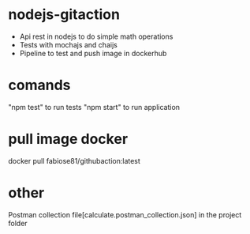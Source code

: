 # nodejs-gitaction

- Api rest in nodejs to do simple math operations
- Tests with mochajs and chaijs
- Pipeline to test and push image in dockerhub

# comands

"npm test" to run tests
"npm start" to run application


# pull image docker

docker pull fabiose81/githubaction:latest

# other

Postman collection file[calculate.postman_collection.json] in the project folder